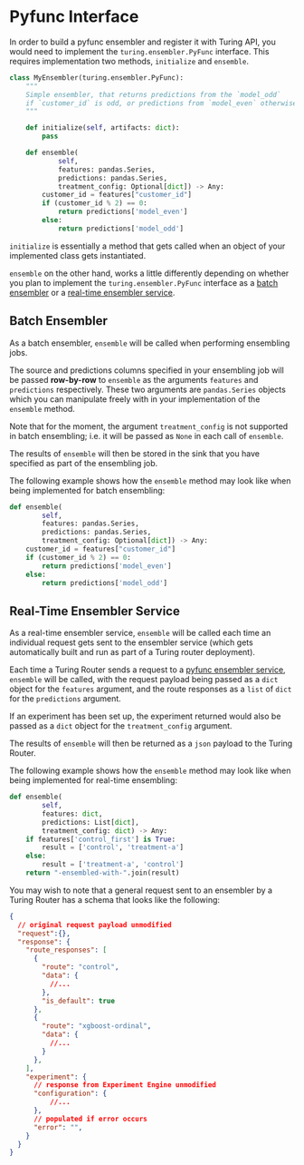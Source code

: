 # Pyfunc Interface

In order to build a pyfunc ensembler and register it with Turing API, you would need to implement the 
`turing.ensembler.PyFunc` interface. This requires implementation two methods, `initialize` and `ensemble`.

```python
class MyEnsembler(turing.ensembler.PyFunc):
    """
    Simple ensembler, that returns predictions from the `model_odd`
    if `customer_id` is odd, or predictions from `model_even` otherwise
    """

    def initialize(self, artifacts: dict):
        pass

    def ensemble(
            self,
            features: pandas.Series,
            predictions: pandas.Series,
            treatment_config: Optional[dict]) -> Any:
        customer_id = features["customer_id"]
        if (customer_id % 2) == 0:
            return predictions['model_even']
        else:
            return predictions['model_odd']
```

`initialize` is essentially a method that gets called when an object of your implemented class gets instantiated. 

`ensemble` on the other hand, works a little differently depending on whether you plan to implement the 
`turing.ensembler.PyFunc` interface as a [batch ensembler](#batch-ensembler) or a 
[real-time ensembler service](#real-time-ensembler-service).

## Batch Ensembler
As a batch ensembler, `ensemble` will be called when performing ensembling jobs.

The source and predictions columns specified in your ensembling job will be passed **row-by-row** to `ensemble` as the 
arguments `features` and `predictions` respectively. These two arguments are `pandas.Series` objects which you can 
manipulate freely with in your implementation of the `ensemble` method. 

Note that for the moment, the argument `treatment_config` is not supported in batch ensembling; i.e. it will be 
passed as `None` in each call of `ensemble`.

The results of `ensemble` will then be stored in the sink that you have specified as part of the ensembling job.

The following example shows how the `ensemble` method may look like when being implemented for batch ensembling: 
```python
def ensemble(
        self,
        features: pandas.Series,
        predictions: pandas.Series,
        treatment_config: Optional[dict]) -> Any:
    customer_id = features["customer_id"]
    if (customer_id % 2) == 0:
        return predictions['model_even']
    else:
        return predictions['model_odd']
```

## Real-Time Ensembler Service
As a real-time ensembler service, `ensemble` will be called each time an individual request gets sent to the 
ensembler service (which gets automatically built and run as part of a Turing router deployment).

Each time a Turing Router sends a request to a 
[pyfunc ensembler service](../../../../docs/how-to/create-a-router/configure-ensembler.md#pyfunc-ensembler), 
`ensemble` will be called, with the request payload being passed as a `dict` object for the `features` argument, and 
the route responses as a `list` of `dict` for the `predictions` argument. 

If an experiment has been set up, the experiment returned would also be passed as a `dict` object for the 
`treatment_config` argument.

The results of `ensemble` will then be returned as a `json` payload to the Turing Router.

The following example shows how the `ensemble` method may look like when being implemented for real-time ensembling:

```python
def ensemble(
        self,
        features: dict,
        predictions: List[dict],
        treatment_config: dict) -> Any:
    if features['control_first'] is True:
        result = ['control', 'treatment-a']
    else:
        result = ['treatment-a', 'control']
    return "-ensembled-with-".join(result)
```

You may wish to note that a general request sent to an ensembler by a Turing Router has a schema 
that looks like the following:

```json
{
  // original request payload unmodified
  "request":{},
  "response": {
    "route_responses": [
      {
        "route": "control",
        "data": {
          //...
        },
        "is_default": true
      },
      {
        "route": "xgboost-ordinal",
        "data": {
          //...
        }
      },
    ],
    "experiment": {
      // response from Experiment Engine unmodified
      "configuration": {
          //...
      },
      // populated if error occurs
      "error": "",
    }
  }
}
```
